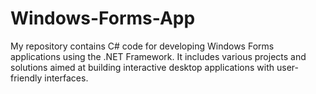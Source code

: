 # Windows-Forms-App
My repository contains C# code for developing Windows Forms applications using the .NET Framework. It includes various projects and solutions aimed at building interactive desktop applications with user-friendly interfaces.
